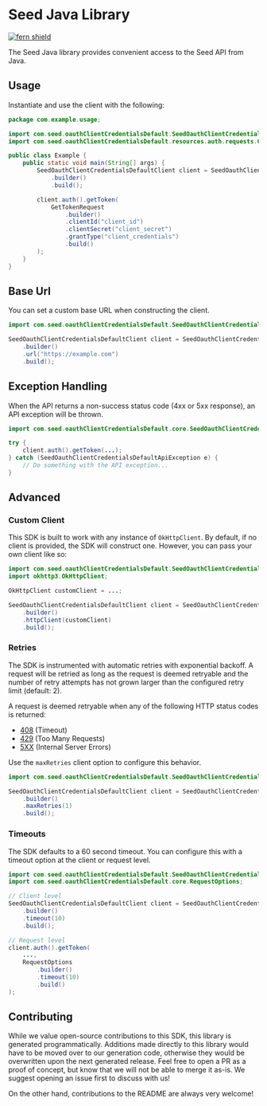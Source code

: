 # Seed Java Library

[![fern shield](https://img.shields.io/badge/%F0%9F%8C%BF-Built%20with%20Fern-brightgreen)](https://buildwithfern.com?utm_source=github&utm_medium=github&utm_campaign=readme&utm_source=Seed%2FJava)

The Seed Java library provides convenient access to the Seed API from Java.

## Usage

Instantiate and use the client with the following:

```java
package com.example.usage;

import com.seed.oauthClientCredentialsDefault.SeedOauthClientCredentialsDefaultClient;
import com.seed.oauthClientCredentialsDefault.resources.auth.requests.GetTokenRequest;

public class Example {
    public static void main(String[] args) {
        SeedOauthClientCredentialsDefaultClient client = SeedOauthClientCredentialsDefaultClient
            .builder()
            .build();

        client.auth().getToken(
            GetTokenRequest
                .builder()
                .clientId("client_id")
                .clientSecret("client_secret")
                .grantType("client_credentials")
                .build()
        );
    }
}
```

## Base Url

You can set a custom base URL when constructing the client.

```java
import com.seed.oauthClientCredentialsDefault.SeedOauthClientCredentialsDefaultClient;

SeedOauthClientCredentialsDefaultClient client = SeedOauthClientCredentialsDefaultClient
    .builder()
    .url("https://example.com")
    .build();
```

## Exception Handling

When the API returns a non-success status code (4xx or 5xx response), an API exception will be thrown.

```java
import com.seed.oauthClientCredentialsDefault.core.SeedOauthClientCredentialsDefaultApiException;

try {
    client.auth().getToken(...);
} catch (SeedOauthClientCredentialsDefaultApiException e) {
    // Do something with the API exception...
}
```

## Advanced

### Custom Client

This SDK is built to work with any instance of `OkHttpClient`. By default, if no client is provided, the SDK will construct one. 
However, you can pass your own client like so:

```java
import com.seed.oauthClientCredentialsDefault.SeedOauthClientCredentialsDefaultClient;
import okhttp3.OkHttpClient;

OkHttpClient customClient = ...;

SeedOauthClientCredentialsDefaultClient client = SeedOauthClientCredentialsDefaultClient
    .builder()
    .httpClient(customClient)
    .build();
```

### Retries

The SDK is instrumented with automatic retries with exponential backoff. A request will be retried as long
as the request is deemed retryable and the number of retry attempts has not grown larger than the configured
retry limit (default: 2).

A request is deemed retryable when any of the following HTTP status codes is returned:

- [408](https://developer.mozilla.org/en-US/docs/Web/HTTP/Status/408) (Timeout)
- [429](https://developer.mozilla.org/en-US/docs/Web/HTTP/Status/429) (Too Many Requests)
- [5XX](https://developer.mozilla.org/en-US/docs/Web/HTTP/Status/500) (Internal Server Errors)

Use the `maxRetries` client option to configure this behavior.

```java
import com.seed.oauthClientCredentialsDefault.SeedOauthClientCredentialsDefaultClient;

SeedOauthClientCredentialsDefaultClient client = SeedOauthClientCredentialsDefaultClient
    .builder()
    .maxRetries(1)
    .build();
```

### Timeouts

The SDK defaults to a 60 second timeout. You can configure this with a timeout option at the client or request level.

```java
import com.seed.oauthClientCredentialsDefault.SeedOauthClientCredentialsDefaultClient;
import com.seed.oauthClientCredentialsDefault.core.RequestOptions;

// Client level
SeedOauthClientCredentialsDefaultClient client = SeedOauthClientCredentialsDefaultClient
    .builder()
    .timeout(10)
    .build();

// Request level
client.auth().getToken(
    ...,
    RequestOptions
        .builder()
        .timeout(10)
        .build()
);
```

## Contributing

While we value open-source contributions to this SDK, this library is generated programmatically.
Additions made directly to this library would have to be moved over to our generation code,
otherwise they would be overwritten upon the next generated release. Feel free to open a PR as
a proof of concept, but know that we will not be able to merge it as-is. We suggest opening
an issue first to discuss with us!

On the other hand, contributions to the README are always very welcome!